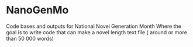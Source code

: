 # NanoGenMo
Code bases and outputs for National Novel Generation Month
Where the goal is to write code that can make a novel length text file ( around or more than 50 000 words)
